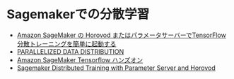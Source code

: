 # Sagemakerでの分散学習
- [Amazon SageMaker の Horovod またはパラメータサーバーでTensorFlow 分散トレーニングを簡単に起動する](https://aws.amazon.com/jp/blogs/news/launching-tensorflow-distributed-training-easily-with-horovod-or-parameter-servers-in-amazon-sagemaker/)
- [PARALLELIZED DATA DISTRIBUTION](https://sagemaker-workshop.com/builtin/parallelized.html)
- [Amazon SageMaker Tensorflow ハンズオン](https://github.com/shokout/handson-201812)
- [Sagemaker Distributed Training with Parameter Server and Horovod](https://github.com/aws-samples/sagemaker-horovod-distributed-training)
